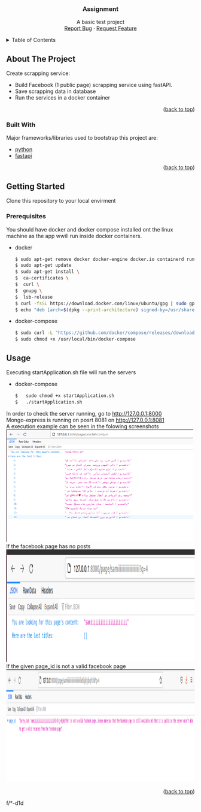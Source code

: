 <div align="center">


  <h3 align="center">Assignment</h3>

  <p align="center">
    A basic test project
    <br />
    <a href="https://github.com/hajer-bouani/elyadataFbPageScrap/issues">Report Bug</a>
    ·
    <a href="https://github.com/hajer-bouani/elyadataFbPageScrap/issues">Request Feature</a>
  </p>
</div>

<!-- TABLE OF CONTENTS -->
<details>
  <summary>Table of Contents</summary>
  <ol>
    <li>
      <a href="#about-the-project">About The Project</a>
      <ul>
        <li><a href="#built-with">Built With</a></li>
      </ul>
    </li>
    <li>
      <a href="#getting-started">Getting Started</a>
      <ul>
        <li><a href="#prerequisites">Prerequisites</a></li>
      </ul>
    </li>
    <li><a href="#usage">Usage</a></li>
  </ol>
</details>

<!-- ABOUT THE PROJECT -->
## About The Project

Create scrapping service:
* Build Facebook (1 public page) scrapping service using fastAPI.
* Save scrapping data in database
* Run the services in a docker container

<p align="right">(<a href="#top">back to top</a>)</p>

### Built With

Major frameworks/libraries used to bootstrap this project are:

* [python](https://www.python.org/)
* [fastapi](https://fastapi.tiangolo.com/)

<p align="right">(<a href="#top">back to top</a>)</p>

<!-- GETTING STARTED -->
## Getting Started

Clone this repository to your local envirment

### Prerequisites

You should have docker and docker compose installed ont the linux machine as the app wwill run inside docker containers.
* docker
  ```sh
  $ sudo apt-get remove docker docker-engine docker.io containerd runc
  $ sudo apt-get update
  $ sudo apt-get install \
  $  ca-certificates \ 
  $  curl \
  $  gnupg \
  $  lsb-release
  $ curl -fsSL https://download.docker.com/linux/ubuntu/gpg | sudo gpg --dearmor -o /usr/share/keyrings/docker-archive-keyring.gpg
  $ echo "deb [arch=$(dpkg --print-architecture) signed-by=/usr/share/keyrings/docker-archive-keyring.gpg] https://download.docker.com/linux/ubuntu (lsb_release -cs) stable" | sudo tee /etc/apt/sources.list.d/docker.list > /dev/null
  ```
* docker-compose
  ```sh
  $ sudo curl -L "https://github.com/docker/compose/releases/download/1.29.2/docker-compose-$(uname -s)-$(uname -m)" -o /usr/local/bin/docker-compose
  $ sudo chmod +x /usr/local/bin/docker-compose
  ```


<!-- USAGE EXAMPLES -->
## Usage

Executing startApplication.sh file will run the servers

* docker-compose
  ```sh
  $   sudo chmod +x startApplication.sh
  $   ./startApplication.sh
  ```

In order to check the server running, go to <a href=http://127.0.0.1:8000>http://127.0.0.1:8000</a>
</br>Mongo-express is running on posrt 8081 on <a href=http://127.0.0.1:8081>http://127.0.0.1:8081</a>
</br>A execution example can be seen in the folowing screenshots
<img src="images/example.png" width="500" height="300">
</br>If the facebook page has no posts</br>
<img src="images/noposts.png" width="650" height="300">
</br>If the given page_id is not a valid facebook page</br>
<img src="images/notavailablepage.png" width="900" height="300">
<p align="right">(<a href="#top">back to top</a>)</p>




f/*-d1d
